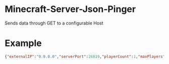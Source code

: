 # Minecraft-Server-Json-Pinger
Sends data through GET to a configurable Host


# Example
```json
{"externalIP":"0.0.0.0","serverPort":26819,"playerCount":1,"maxPlayers":30,"playerList":["JohnyMuffin"],"players":[{"username": "JohnyMuffin", "displayName": "JohnyMuffin","world": "retromc", "x": -111.375, "y": 65.0, "Z": 470}],"worlds":[{"name": "retromc","gameTicks":18296,"worldTicks":2946296,"rain":false},{"name": "retromc_nether","gameTicks":576,"worldTicks":2928576,"rain":false}]}```
